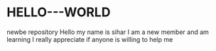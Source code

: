 # HELLO---WORLD
newbe repository
Hello
my name is sihar
I am a new member and am learning
I really appreciate if anyone is willing to help me
